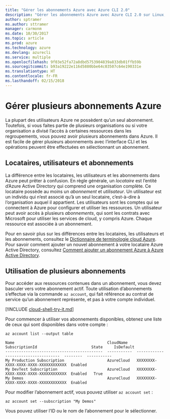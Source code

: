 ```yaml
---
title: "Gérer les abonnements Azure avec Azure CLI 2.0"
description: "Gérer les abonnements Azure avec Azure CLI 2.0 sur Linux, Mac ou Windows."
author: sptramer
ms.author: sttramer
manager: carmonm
ms.date: 10/30/2017
ms.topic: article
ms.prod: azure
ms.technology: azure
ms.devlang: azurecli
ms.service: multiple
ms.openlocfilehash: 9f03e52fa72a8dbd5753904839a833db01ffb59b
ms.sourcegitcommit: b93a19222e116d5880bbe64c03507c64e190331e
ms.translationtype: HT
ms.contentlocale: fr-FR
ms.lasthandoff: 02/15/2018
---
```

# <a name="manage-multiple-azure-subscriptions"></a>Gérer plusieurs abonnements Azure

La plupart des utilisateurs Azure ne possèdent qu’un seul abonnement. Toutefois, si vous faites partie de plusieurs organisations ou si votre organisation a divisé l’accès à certaines ressources dans les regroupements, vous pouvez avoir plusieurs abonnements dans Azure. Il est facile de gérer plusieurs abonnements avec l’interface CLI et les opérations peuvent être effectuées en sélectionnant un abonnement.

## <a name="tenants-users-and-subscriptions"></a>Locataires, utilisateurs et abonnements

La différence entre les locataires, les utilisateurs et les abonnements dans Azure peut prêter à confusion. En règle générale, un _locataire_ est l’entité d’Azure Active Directory qui comprend une organisation complète. Ce locataire possède au moins un _abonnement_ et _utilisateur_. Un utilisateur est un individu qui n’est associé qu’à un seul locataire, c’est-à-dire à l’organisation auquel il appartient. Les utilisateurs sont les comptes qui se connectent à Azure pour configurer et utiliser les ressources. Un utilisateur peut avoir accès à plusieurs _abonnements_, qui sont les contrats avec Microsoft pour utiliser les services de cloud, y compris Azure. Chaque ressource est associée à un abonnement.

Pour en savoir plus sur les différences entre les locataires, les utilisateurs et les abonnements, consultez le [Dictionnaire de terminologie cloud Azure](/azure/azure-glossary-cloud-terminology).
Pour savoir comment ajouter un nouvel abonnement à votre locataire Azure Active Directory, consultez [Comment ajouter un abonnement Azure à Azure Active Directory](/azure/active-directory/active-directory-how-subscriptions-associated-directory).

## <a name="working-with-multiple-subscriptions"></a>Utilisation de plusieurs abonnements

Pour accéder aux ressources contenues dans un abonnement, vous devez basculer vers votre abonnement actif. Toute utilisation d’abonnements s’effectue via la commande `az account`, qui fait référence au contrat de service qu’un abonnement représente, et pas à votre compte individuel.

[!INCLUDE [cloud-shell-try-it.md](includes/cloud-shell-try-it.md)]

Pour commencer à utiliser vos abonnements disponibles, obtenez une liste de ceux qui sont disponibles dans votre compte :

```azurecli-interactive
az account list --output table
```

```Output
Name                                         CloudName    SubscriptionId                        State     IsDefault
-------------------------------------------  -----------  ------------------------------------  --------  -----------
My Production Subscription                   AzureCloud   XXXXXXXX-XXXX-XXXX-XXXX-XXXXXXXXXXXX  Enabled
My DevTest Subscription                      AzureCloud   XXXXXXXX-XXXX-XXXX-XXXX-XXXXXXXXXXXX  Enabled   True
My Demos                                     AzureCloud   XXXXXXXX-XXXX-XXXX-XXXX-XXXXXXXXXXXX  Enabled
```

Pour modifier l’abonnement actif, vous pouvez utiliser `az account set` :

```azurecli-interactive
az account set --subscription "My Demos"
```

Vous pouvez utiliser l’ID ou le nom de l’abonnement pour le sélectionner.
